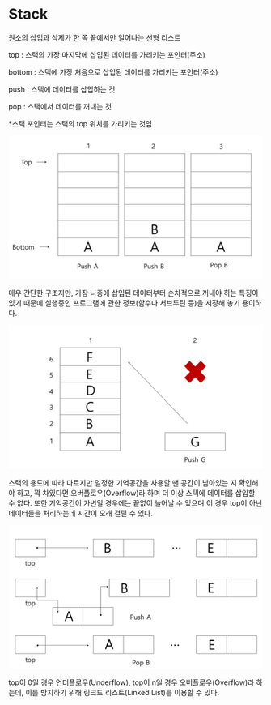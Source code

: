 # Stack

원소의 삽입과 삭제가 한 쪽 끝에서만 일어나는 선형 리스트


top : 스택의 가장 마지막에 삽입된 데이터를 가리키는 포인터(주소)

bottom : 스택에 가장 처음으로 삽입된 데이터를 가리키는 포인터(주소)

push : 스택에 데이터를 삽입하는 것

pop : 스택에서 데이터를 꺼내는 것

\*스택 포인터는 스택의 top 위치를 가리키는 것임



![stack1](./images/stack1-min.JPG)



매우 간단한 구조지만, 가장 나중에 삽입된 데이터부터 순차적으로 꺼내야 하는 특징이 있기 때문에 실행중인 프로그램에 관한 정보(함수나 서브루틴 등)을 저장해 놓기 용이하다.



![stack2](./images/stack2-min.JPG)



스택의 용도에 따라 다르지만 일정한 기억공간을 사용할 땐 공간이 남아있는 지 확인해야 하고, 꽉 차있다면 오버플로우(Overflow)라 하며 더 이상 스택에 데이터를 삽입할 수 없다. 또한 기억공간이 가변일 경우에는 끝없이 늘어날 수 있으며 이 경우 top이 아닌 데이터들을 처리하는데 시간이 오래 걸릴 수 있다.



![stack3](./images/stack3-min.JPG)



top이 0일 경우 언더플로우(Underflow), top이 n일 경우 오버플로우(Overflow)라 하는데, 이를 방지하기 위해 링크드 리스트(Linked List)를 이용할 수 있다.





